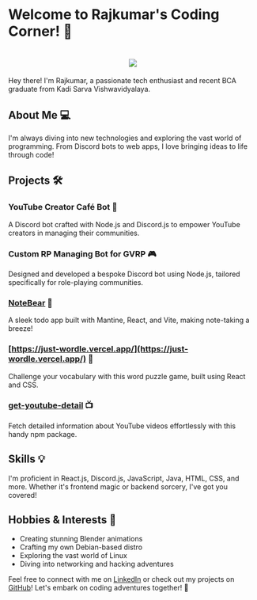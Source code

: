 # Welcome to Rajkumar's Coding Corner! 🚀

<h1 align="center"><img src="https://github.com/Rajkumar-justcoder.png"></h1>
Hey there! I'm Rajkumar, a passionate tech enthusiast and recent BCA graduate from Kadi Sarva Vishwavidyalaya. 

## About Me 💻

I'm always diving into new technologies and exploring the vast world of programming. From Discord bots to web apps, I love bringing ideas to life through code!

## Projects 🛠️

### YouTube Creator Café Bot 🎥
A Discord bot crafted with Node.js and Discord.js to empower YouTube creators in managing their communities.

### Custom RP Managing Bot for GVRP 🎮
Designed and developed a bespoke Discord bot using Node.js, tailored specifically for role-playing communities.

### [NoteBear](https://notebear.vercel.app/) 📝
A sleek todo app built with Mantine, React, and Vite, making note-taking a breeze!

### [https://just-wordle.vercel.app/](https://just-wordle.vercel.app/) 🧩
Challenge your vocabulary with this word puzzle game, built using React and CSS.

### [get-youtube-detail](https://www.npmjs.com/package/get-youtube-detail) 📺
Fetch detailed information about YouTube videos effortlessly with this handy npm package.

## Skills 💡

I'm proficient in React.js, Discord.js, JavaScript, Java, HTML, CSS, and more. Whether it's frontend magic or backend sorcery, I've got you covered!

## Hobbies & Interests 🎨

- Creating stunning Blender animations
- Crafting my own Debian-based distro
- Exploring the vast world of Linux
- Diving into networking and hacking adventures

Feel free to connect with me on [LinkedIn](https://www.linkedin.com/in/rajkumarjustcoder) or check out my projects on [GitHub](https://github.com/rajkumar-justcoder)! Let's embark on coding adventures together! 🌟
